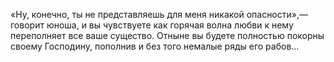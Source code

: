 «Ну, конечно, ты не представляешь для меня никакой опасности»,— говорит юноша, и вы чувствуете как горячая волна любви к нему переполняет все ваше существо. Отныне вы будете полностью покорны своему Господину, пополнив и без того немалые ряды его рабов...

